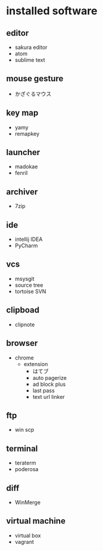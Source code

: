 # installed software

## editor
* sakura editor
* atom
* sublime text

## mouse gesture
* かざぐるマウス

## key map
* yamy
* remapkey

## launcher
* madokae
* fenril

## archiver
* 7zip

## ide
* intellij IDEA
* PyCharm

## vcs
  * msysgit
  * source tree
  * tortoise SVN

## clipboad
  * clipnote

## browser
* chrome
  * extension
    * はてブ
    * auto pagerize
    * ad block plus
    * last pass
    * text url linker

## ftp
* win scp

## terminal
* teraterm
* poderosa

## diff
* WinMerge

## virtual machine
* virtual box
* vagrant
